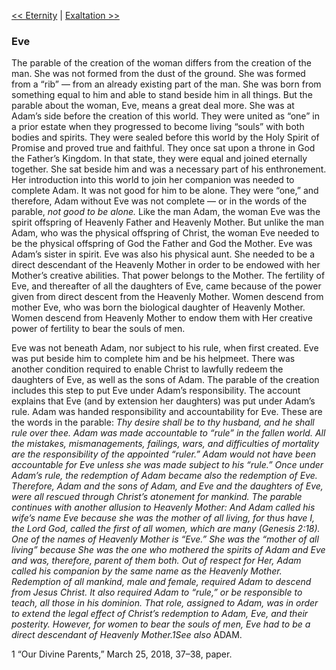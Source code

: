 [<< Eternity](Eternity.md)  |  [Exaltation >>](Exaltation.md)

### Eve
The parable of the creation of the woman differs from the creation of the man. She was not formed from the dust of the ground. She was formed from a “rib” — from an already existing part of the man. She was born from something equal to him and able to stand beside him in all things. But the parable about the woman, Eve, means a great deal more. She was at Adam’s side before the creation of this world. They were united as “one” in a prior estate when they progressed to become living “souls” with both bodies and spirits. They were sealed before this world by the Holy Spirit of Promise and proved true and faithful. They once sat upon a throne in God the Father’s Kingdom. In that state, they were equal and joined eternally together. She sat beside him and was a necessary part of his enthronement. Her introduction into this world to join her companion was needed to complete Adam. It was not good for him to be alone. They were “one,” and therefore, Adam without Eve was not complete — or in the words of the parable, *not good to be alone.* Like the man Adam, the woman Eve was the spirit offspring of Heavenly Father and Heavenly Mother. But unlike the man Adam, who was the physical offspring of Christ, the woman Eve needed to be the physical offspring of God the Father and God the Mother. Eve was Adam’s sister in spirit. Eve was also his physical aunt. She needed to be a direct descendant of the Heavenly Mother in order to be endowed with her Mother’s creative abilities. That power belongs to the Mother. The fertility of Eve, and thereafter of all the daughters of Eve, came because of the power given from direct descent from the Heavenly Mother. Women descend from mother Eve, who was born the biological daughter of Heavenly Mother. Women descend from Heavenly Mother to endow them with Her creative power of fertility to bear the souls of men.

Eve was not beneath Adam, nor subject to his rule, when first created. Eve was put beside him to complete him and be his helpmeet. There was another condition required to enable Christ to lawfully redeem the daughters of Eve, as well as the sons of Adam. The parable of the creation includes this step to put Eve under Adam’s responsibility. The account explains that Eve (and by extension her daughters) was put under Adam’s rule. Adam was handed responsibility and accountability for Eve. These are the words in the parable: *Thy desire shall be to thy husband, and he shall rule over thee. *Adam was made accountable to “rule” in the fallen world. All the mistakes, mismanagements, failings, wars, and difficulties of mortality are the responsibility of the appointed “ruler.” Adam would not have been accountable for Eve unless she was made subject to his “rule.” Once under Adam’s rule, the redemption of Adam became also the redemption of Eve. Therefore, Adam and the sons of Adam, and Eve and the daughters of Eve, were all rescued through Christ’s atonement for mankind. The parable continues with another allusion to Heavenly Mother: *And Adam called his wife’s name Eve because she was the mother of all living, for thus have I, the Lord God, called the first of all women, which are many* (Genesis 2:18). One of the names of Heavenly Mother is “Eve.” She was the “mother of all living” because She was the one who mothered the spirits of Adam and Eve and was, therefore, parent of them both. Out of respect for Her, Adam called his companion by the same name as the Heavenly Mother. Redemption of all mankind, male and female, required Adam to descend from Jesus Christ. It also required Adam to “rule,” or be responsible to teach, all those in his dominion. That role, assigned to Adam, was in order to extend the legal effect of Christ’s redemption to Adam, Eve, and their posterity. However, for women to bear the souls of men, Eve had to be a direct descendant of Heavenly Mother.1*See also* ADAM.



1 “Our Divine Parents,” March 25, 2018, 37–38, paper.